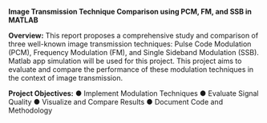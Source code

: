 **Image Transmission Technique Comparison using PCM, FM, and SSB in MATLAB**

**Overview:**
This report proposes a comprehensive study and comparison of three well-known image
transmission techniques: Pulse Code Modulation (PCM), Frequency Modulation (FM), and
Single Sideband Modulation (SSB). Matlab app simulation will be used for this project. This
project aims to evaluate and compare the performance of these modulation techniques in the
context of image transmission.

**Project Objectives:**
● Implement Modulation Techniques
● Evaluate Signal Quality
● Visualize and Compare Results
● Document Code and Methodology
